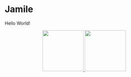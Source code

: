 # Jamile
Hello World!
<div align="center">
  <a href="https://github.com/jamfarias">
  <img height="130em" src="https://github-readme-stats.vercel.app/api?username=jamfarias&show_icons=true&theme=dracula&include_all_commits=true&count_private=true"/>
  <img height="130em" src="https://github-readme-stats.vercel.app/api/top-langs/?username=jamfarias&layout=compact&langs_count=7&theme=dracula"/>
</div>
